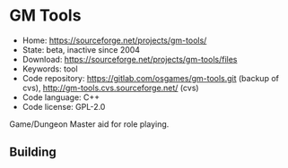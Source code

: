 # GM Tools

- Home: https://sourceforge.net/projects/gm-tools/
- State: beta, inactive since 2004
- Download: https://sourceforge.net/projects/gm-tools/files
- Keywords: tool
- Code repository: https://gitlab.com/osgames/gm-tools.git (backup of cvs), http://gm-tools.cvs.sourceforge.net/ (cvs)
- Code language: C++
- Code license: GPL-2.0

Game/Dungeon Master aid for role playing.

## Building
